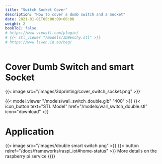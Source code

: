 ```yaml
---
title: "Switch Socket Cover"
description: "How to cover a dumb switch and a Socket"
date: 2021-01-01T00:00:00+00:00
weight: 2
bookToC: false
# https://www.viewstl.com/plugin/
# {{< stl_viewer "/models/3DBenchy.stl" >}}
# https://www.liwen.id.au/heg/
---
```


# Cover Dumb Switch and smart Socket

{{< image src="/images/3dprinting/cover_switch_socket.png" >}}

{{< model_viewer "/models/wall_switch_double.glb" "400" >}}
{{< icon_button text="STL Model" href="/models/wall_switch_double.stl" icon="download" >}}

# Application

{{< image src="/images/double smart switch.png" >}}
{{< button relref="/docs/frameworks/raspi_iot#home-status" >}} More details on the raspberry pi service {{</button>}}
